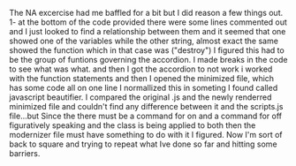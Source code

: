 The NA excercise had me baffled for a bit but I did reason a 
few things out.
1- at the bottom of the code provided there were some lines commented out and 
I just looked to find a relationship between them and it seemed that one showed one of the variables
while the other string, almost exact the same showed the function which in that case was ("destroy")
I figured this had to be the group of funtions governing the accordion.
I made breaks in the code to see what was what. and then I got the accordion to not work
i worked with the function statements and then I opened the minimized file, which has some code all on one line
I normallized this in someting I found called javascript beautifier. 
I compared the original .js and the newly renderred minimized file and couldn't find any difference between it and 
the scripts.js file...but
Since the there must be a command for on and a command for off figuratively speaking and the class is being applied to both
then the modernizer file must have something to do with it I figured.
Now I'm sort of back to square and trying to repeat what Ive done so far and hitting some barriers.
